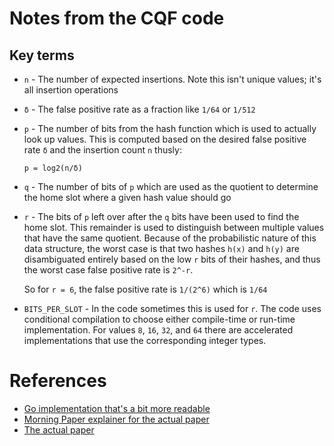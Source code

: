# Notes from the CQF code

## Key terms

* `n` - The number of expected insertions.  Note this isn't unique values; it's all insertion operations
* `δ` - The false positive rate as a fraction like `1/64` or `1/512`
* `p` - The number of bits from the hash function which is used to actually look up values.  This is computed based on
  the desired false positive rate `δ` and the insertion count `n` thusly:

  `p = log2(n/δ)`
* `q` - The number of bits of `p` which are used as the quotient to determine the home slot where a given hash value
  should go
* `r` - The bits of `p` left over after the `q` bits have been used to find the home slot.  This remainder is used to
  distinguish between multiple values that have the same quotient.  Because of the probabilistic nature of this data
  structure, the worst case is that two hashes `h(x)` and `h(y)` are disambiguated entirely based on the low `r` bits of
  their hashes, and thus the worst case false positive rate is `2^-r`.

  So for `r = 6`, the false positive rate is `1/(2^6)` which is `1/64`
* `BITS_PER_SLOT` - In the code sometimes this is used for `r`.  The code uses conditional compilation to choose either
  compile-time or run-time implementation.  For values `8`, `16`, `32`, and `64` there are accelerated implementations
  that use the corresponding integer types.

# References

* [Go implementation that's a bit more readable](https://github.com/nfisher/rsqf)
* [Morning Paper explainer for the actual
  paper](https://blog.acolyer.org/2017/08/08/a-general-purpose-counting-filter-making-every-bit-count/)
* [The actual paper](https://www3.cs.stonybrook.edu/~ppandey/files/p775-pandey.pdf)
